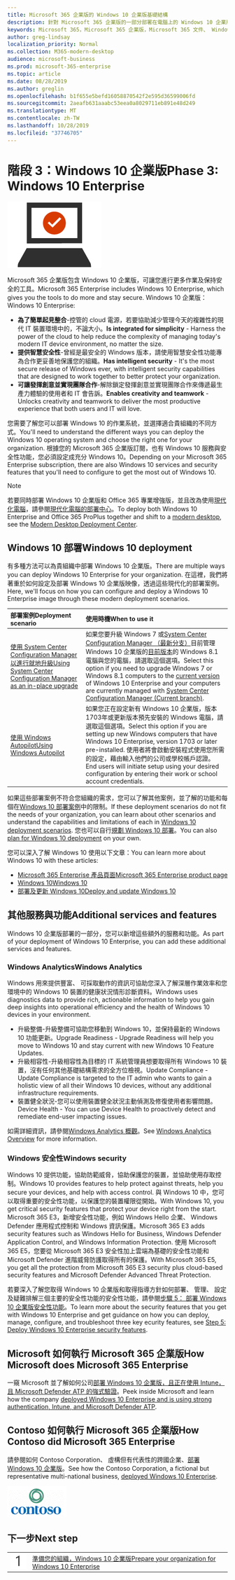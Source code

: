 ```yaml
---
title: Microsoft 365 企業版的 Windows 10 企業版基礎結構
description: 針對 Microsoft 365 企業版的一部分部署在電腦上的 Windows 10 企業版所需的步驟提供高階指導。
keywords: Microsoft 365，Microsoft 365 企業版，Microsoft 365 文件、 Windows 10 企業版部署
author: greg-lindsay
localization_priority: Normal
ms.collection: M365-modern-desktop
audience: microsoft-business
ms.prod: microsoft-365-enterprise
ms.topic: article
ms.date: 08/28/2019
ms.author: greglin
ms.openlocfilehash: b1f655e5befd16058870542f2e595d36599006fd
ms.sourcegitcommit: 2aeafb631aaabc53eea0a8029711eb891e48d249
ms.translationtype: MT
ms.contentlocale: zh-TW
ms.lasthandoff: 10/28/2019
ms.locfileid: "37746705"
---
```

# <a name="phase-3-windows-10-enterprise"></a><span data-ttu-id="0cf10-104">階段 3：Windows 10 企業版</span><span class="sxs-lookup"><span data-stu-id="0cf10-104">Phase 3: Windows 10 Enterprise</span></span>

![階段 3：Windows 10 企業版](./media/deploy-foundation-infrastructure/win10enterprise_icon.png)

<span data-ttu-id="0cf10-106">Microsoft 365 企業版包含 Windows 10 企業版，可讓您進行更多作業及保持安全的工具。</span><span class="sxs-lookup"><span data-stu-id="0cf10-106">Microsoft 365 Enterprise includes Windows 10 Enterprise, which gives you the tools to do more and stay secure.</span></span> <span data-ttu-id="0cf10-107">Windows 10 企業版：</span><span class="sxs-lookup"><span data-stu-id="0cf10-107">Windows 10 Enterprise:</span></span>

- <span data-ttu-id="0cf10-108">**為了簡單起見整合**-控管的 cloud 電源，若要協助減少管理今天的複雜性的現代 IT 裝置環境中的，不論大小。</span><span class="sxs-lookup"><span data-stu-id="0cf10-108">**Is integrated for simplicity** - Harness the power of the cloud to help reduce the complexity of managing today's modern IT device environment, no matter the size.</span></span>
- <span data-ttu-id="0cf10-109">**提供智慧安全性**-曾經是最安全的 Windows 版本，請使用智慧安全性功能專為合作更妥善地保護您的組織。</span><span class="sxs-lookup"><span data-stu-id="0cf10-109">**Has intelligent security** - It's the most secure release of Windows ever, with intelligent security capabilities that are designed to work together to better protect your organization.</span></span>
- <span data-ttu-id="0cf10-110">**可讓發揮創意並實現團隊合作**-解除鎖定發揮創意並實現團隊合作來傳遞最生產力體驗的使用者和 IT 會告訴。</span><span class="sxs-lookup"><span data-stu-id="0cf10-110">**Enables creativity and teamwork** - Unlocks creativity and teamwork to deliver the most productive experience that both users and IT will love.</span></span>

<span data-ttu-id="0cf10-111">您需要了解您可以部署 Windows 10 的作業系統，並選擇適合貴組織的不同方式。</span><span class="sxs-lookup"><span data-stu-id="0cf10-111">You'll need to understand the different ways you can deploy the Windows 10 operating system and choose the right one for your organization.</span></span> <span data-ttu-id="0cf10-112">根據您的 Microsoft 365 企業版訂閱，也有 Windows 10 服務與安全性功能，您必須設定成充分 Windows 10。</span><span class="sxs-lookup"><span data-stu-id="0cf10-112">Depending on your Microsoft 365 Enterprise subscription, there are also Windows 10 services and security features that you'll need to configure to get the most out of Windows 10.</span></span>

>[!Note]
><span data-ttu-id="0cf10-113">若要同時部署 Windows 10 企業版和 Office 365 專業增強版，並且改為使用[現代化電腦](https://www.microsoft.com/microsoft-365/modern-desktop)，請參閱[現代化電腦的部署中心](https://aka.ms/howtoshift)。</span><span class="sxs-lookup"><span data-stu-id="0cf10-113">To deploy both Windows 10 Enterprise and Office 365 ProPlus together and shift to a [modern desktop](https://www.microsoft.com/microsoft-365/modern-desktop), see the [Modern Desktop Deployment Center](https://aka.ms/howtoshift).</span></span>
>

## <a name="windows-10-deployment"></a><span data-ttu-id="0cf10-114">Windows 10 部署</span><span class="sxs-lookup"><span data-stu-id="0cf10-114">Windows 10 deployment</span></span>

<span data-ttu-id="0cf10-115">有多種方法可以為貴組織中部署 Windows 10 企業版。</span><span class="sxs-lookup"><span data-stu-id="0cf10-115">There are multiple ways you can deploy Windows 10 Enterprise for your organization.</span></span> <span data-ttu-id="0cf10-116">在這裡，我們將著重於如何設定及部署 Windows 10 企業版映像，透過這些現代化的部署案例。</span><span class="sxs-lookup"><span data-stu-id="0cf10-116">Here, we'll focus on how you can configure and deploy a Windows 10 Enterprise image through these modern deployment scenarios.</span></span>

| <span data-ttu-id="0cf10-117">部署案例</span><span class="sxs-lookup"><span data-stu-id="0cf10-117">Deployment scenario</span></span> | <span data-ttu-id="0cf10-118">使用時機</span><span class="sxs-lookup"><span data-stu-id="0cf10-118">When to use it</span></span> |
|:--- |:--- |
| [<span data-ttu-id="0cf10-119">使用 System Center Configuration Manager 以進行就地升級</span><span class="sxs-lookup"><span data-stu-id="0cf10-119">Using System Center Configuration Manager as an in-place upgrade</span></span>](windows10-deploy-inplaceupgrade.md) | <span data-ttu-id="0cf10-120">如果您要升級 Windows 7 或<a href="https://aka.ms/introtosccm" target="_blank">System Center Configuration Manager （最新分支）</a>目前管理 Windows 10 企業版的<a href="https://aka.ms/windows-10-release-information" target="_blank">目前版本</a>的 Windows 8.1 電腦與您的電腦，請選取這個選項。</span><span class="sxs-lookup"><span data-stu-id="0cf10-120">Select this option if you need to upgrade Windows 7 or Windows 8.1 computers to the <a href="https://aka.ms/windows-10-release-information" target="_blank">current version</a> of Windows 10 Enterprise and your computers are currently managed with <a href="https://aka.ms/introtosccm" target="_blank">System Center Configuration Manager (Current branch)</a>.</span></span> |
| [<span data-ttu-id="0cf10-121">使用 Windows Autopilot</span><span class="sxs-lookup"><span data-stu-id="0cf10-121">Using Windows Autopilot</span></span>](windows10-deploy-autopilot.md) | <span data-ttu-id="0cf10-122">如果您正在設定新有 Windows 10 企業版，版本 1703年或更新版本預先安裝的 Windows 電腦，請選取這個選項。</span><span class="sxs-lookup"><span data-stu-id="0cf10-122">Select this option if you are setting up new Windows computers that have Windows 10 Enterprise, version 1703 or later pre-installed.</span></span> <span data-ttu-id="0cf10-123">使用者將會啟動安裝程式使用您所需的設定，藉由輸入他們的公司或學校帳戶認證。</span><span class="sxs-lookup"><span data-stu-id="0cf10-123">End users will initiate setup using your desired configuration by entering their work or school account credentials.</span></span> |

<span data-ttu-id="0cf10-124">如果這些部署案例不符合您組織的需求，您可以了解其他案例，並了解的功能和每個在[Windows 10 部署案例](https://docs.microsoft.com/windows/deployment/windows-10-deployment-scenarios)中的限制。</span><span class="sxs-lookup"><span data-stu-id="0cf10-124">If these deployment scenarios do not fit the needs of your organization, you can learn about other scenarios and understand the capabilities and limitations of each in [Windows 10 deployment scenarios](https://docs.microsoft.com/windows/deployment/windows-10-deployment-scenarios).</span></span> <span data-ttu-id="0cf10-125">您也可以自行<a href="https://aka.ms/planforwin10deployment" target="_blank">規劃 Windows 10 部署</a>。</span><span class="sxs-lookup"><span data-stu-id="0cf10-125">You can also <a href="https://aka.ms/planforwin10deployment" target="_blank">plan for Windows 10 deployment</a> on your own.</span></span>

<span data-ttu-id="0cf10-126">您可以深入了解 Windows 10 使用以下文章：</span><span class="sxs-lookup"><span data-stu-id="0cf10-126">You can learn more about Windows 10 with these articles:</span></span>

- [<span data-ttu-id="0cf10-127">Microsoft 365 Enterprise 產品頁面</span><span class="sxs-lookup"><span data-stu-id="0cf10-127">Microsoft 365 Enterprise product page</span></span>](https://www.microsoft.com/microsoft-365/enterprise)
- [<span data-ttu-id="0cf10-128">Windows 10</span><span class="sxs-lookup"><span data-stu-id="0cf10-128">Windows 10</span></span>](https://docs.microsoft.com/windows/windows-10)
- [<span data-ttu-id="0cf10-129">部署及更新 Windows 10</span><span class="sxs-lookup"><span data-stu-id="0cf10-129">Deploy and update Windows 10</span></span>](https://docs.microsoft.com/windows/deployment/)


## <a name="additional-services-and-features"></a><span data-ttu-id="0cf10-130">其他服務與功能</span><span class="sxs-lookup"><span data-stu-id="0cf10-130">Additional services and features</span></span>
<span data-ttu-id="0cf10-131">Windows 10 企業版部署的一部分，您可以新增這些額外的服務和功能。</span><span class="sxs-lookup"><span data-stu-id="0cf10-131">As part of your deployment of Windows 10 Enterprise, you can add these additional services and features.</span></span>

### <a name="windows-analytics"></a><span data-ttu-id="0cf10-132">Windows Analytics</span><span class="sxs-lookup"><span data-stu-id="0cf10-132">Windows Analytics</span></span>

<span data-ttu-id="0cf10-133">Windows 用來提供豐富、 可採取動作的資訊可協助您深入了解深層作業效率和您環境中的 Windows 10 裝置的健康狀況情形診斷資料。</span><span class="sxs-lookup"><span data-stu-id="0cf10-133">Windows uses diagnostics data to provide rich, actionable information to help you gain deep insights into operational efficiency and the health of Windows 10 devices in your environment.</span></span>

* <span data-ttu-id="0cf10-134">升級整備-升級整備可協助您移動到 Windows 10，並保持最新的 Windows 10 功能更新。</span><span class="sxs-lookup"><span data-stu-id="0cf10-134">Upgrade Readiness - Upgrade Readiness will help you move to Windows 10 and stay current with new Windows 10 Feature Updates.</span></span> 
* <span data-ttu-id="0cf10-135">升級相容性-升級相容性為目標的 IT 系統管理員想要取得所有 Windows 10 裝置，沒有任何其他基礎結構需求的全方位檢視。</span><span class="sxs-lookup"><span data-stu-id="0cf10-135">Update Compliance - Update Compliance is targeted to the IT admin who wants to gain a holistic view of all their Windows 10 devices, without any additional infrastructure requirements.</span></span>
* <span data-ttu-id="0cf10-136">裝置健全狀況-您可以使用裝置健全狀況主動偵測及修復使用者影響問題。</span><span class="sxs-lookup"><span data-stu-id="0cf10-136">Device Health - You can use Device Health to proactively detect and remediate end-user impacting issues.</span></span>

<span data-ttu-id="0cf10-137">如需詳細資訊，請參閱[Windows Analytics 概觀](https://docs.microsoft.com/windows/deployment/update/windows-analytics-overview)。</span><span class="sxs-lookup"><span data-stu-id="0cf10-137">See [Windows Analytics Overview](https://docs.microsoft.com/windows/deployment/update/windows-analytics-overview) for more information.</span></span>

### <a name="windows-security"></a><span data-ttu-id="0cf10-138">Windows 安全性</span><span class="sxs-lookup"><span data-stu-id="0cf10-138">Windows security</span></span>

<span data-ttu-id="0cf10-139">Windows 10 提供功能，協助防範威脅，協助保護您的裝置，並協助使用存取控制。</span><span class="sxs-lookup"><span data-stu-id="0cf10-139">Windows 10 provides features to help protect against threats, help you secure your devices, and help with access control.</span></span> <span data-ttu-id="0cf10-140">與 Windows 10 中，您可以取得重要的安全性功能，以保護您的裝置權限從開始。</span><span class="sxs-lookup"><span data-stu-id="0cf10-140">With Windows 10, you get critical security features that protect your device right from the start.</span></span> <span data-ttu-id="0cf10-141">Microsoft 365 E3，新增安全性功能，例如 Windows Hello 企業、 Windows Defender 應用程式控制和 Windows 資訊保護。</span><span class="sxs-lookup"><span data-stu-id="0cf10-141">Microsoft 365 E3 adds security features such as Windows Hello for Business, Windows Defender Application Control, and Windows Information Protection.</span></span> <span data-ttu-id="0cf10-142">使用 Microsoft 365 E5，您要從 Microsoft 365 E3 安全性加上雲端為基礎的安全性功能和 Microsoft Defender 進階威脅防護取得所有的保護。</span><span class="sxs-lookup"><span data-stu-id="0cf10-142">With Microsoft 365 E5, you get all the protection from Microsoft 365 E3 security plus cloud-based security features and Microsoft Defender Advanced Threat Protection.</span></span> 

<span data-ttu-id="0cf10-143">若要深入了解您取得 Windows 10 企業版和取得指導方針如何部署、 管理、 設定及疑難排解三個主要的安全性功能的安全性功能，請參閱[步驟 5： 部署 Windows 10 企業版安全性功能](windows10-enable-security-features.md)。</span><span class="sxs-lookup"><span data-stu-id="0cf10-143">To learn more about the security features that you get with Windows 10 Enterprise and get guidance on how you can deploy, manage, configure, and troubleshoot three key ecurity features, see [Step 5: Deploy Windows 10 Enterprise security features](windows10-enable-security-features.md).</span></span>

## <a name="how-microsoft-does-microsoft-365-enterprise"></a><span data-ttu-id="0cf10-144">Microsoft 如何執行 Microsoft 365 企業版</span><span class="sxs-lookup"><span data-stu-id="0cf10-144">How Microsoft does Microsoft 365 Enterprise</span></span>

<span data-ttu-id="0cf10-145">一窺 Microsoft 並了解如何公司[部署 Windows 10 企業版，且正在使用 Intune，且 Microsoft Defender ATP 的強式驗證](https://www.microsoft.com/en-us/itshowcase/deploying-and-managing-microsoft-365#primaryR6)。</span><span class="sxs-lookup"><span data-stu-id="0cf10-145">Peek inside Microsoft and learn how the company [deployed Windows 10 Enterprise and is using strong authentication, Intune, and Microsoft Defender ATP](https://www.microsoft.com/en-us/itshowcase/deploying-and-managing-microsoft-365#primaryR6).</span></span>

## <a name="how-contoso-did-microsoft-365-enterprise"></a><span data-ttu-id="0cf10-146">Contoso 如何執行 Microsoft 365 企業版</span><span class="sxs-lookup"><span data-stu-id="0cf10-146">How Contoso did Microsoft 365 Enterprise</span></span>

<span data-ttu-id="0cf10-147">請參閱如何 Contoso Corporation、 虛構但有代表性的跨國企業、[部署 Windows 10 企業版](contoso-win10.md)。</span><span class="sxs-lookup"><span data-stu-id="0cf10-147">See how the Contoso Corporation, a fictional but representative multi-national business, [deployed Windows 10 Enterprise](contoso-win10.md).</span></span>

![Contoso 公司](./media/contoso-overview/contoso-icon.png)

## <a name="next-step"></a><span data-ttu-id="0cf10-149">下一步</span><span class="sxs-lookup"><span data-stu-id="0cf10-149">Next step</span></span>

|||
|:-------|:-----|
|![步驟 1](./media/stepnumbers/Step1.png)| [<span data-ttu-id="0cf10-151">準備您的組織，Windows 10 企業版</span><span class="sxs-lookup"><span data-stu-id="0cf10-151">Prepare your organization for Windows 10 Enterprise</span></span>](windows10-prepare-your-org.md) |
